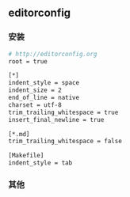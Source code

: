 ## editorconfig

### 安装

```bash
# http://editorconfig.org
root = true

[*]
indent_style = space
indent_size = 2
end_of_line = native
charset = utf-8
trim_trailing_whitespace = true
insert_final_newline = true

[*.md]
trim_trailing_whitespace = false

[Makefile]
indent_style = tab
```

### 其他

